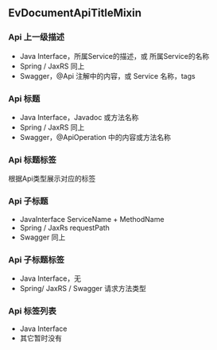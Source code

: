 ## EvDocumentApiTitleMixin

### Api 上一级描述

- Java Interface，所属Service的描述，或 所属Service的名称
- Spring / JaxRS 同上
- Swagger，@Api 注解中的内容，或 Service 名称，tags

### Api 标题

- Java Interface，Javadoc 或方法名称
- Spring / JaxRS 同上
- Swagger，@ApiOperation 中的内容或方法名称

### Api 标题标签

根据Api类型展示对应的标签

### Api 子标题

- JavaInterface ServiceName + MethodName
- Spring / JaxRs requestPath
- Swagger 同上

### Api 子标题标签

- Java Interface，无
- Spring/ JaxRS / Swagger 请求方法类型

### Api 标签列表

- Java Interface
- 其它暂时没有
